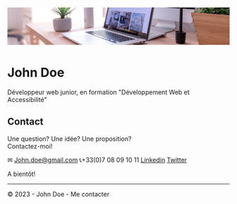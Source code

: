 # ![John Doe](https://github.com/Tom-Roche-Oclock/S01E11-Atelier-Recap/blob/main/img/desk-banner.jpg)

# John Doe

Développeur web junior, en formation "Développement Web et Accessibilité"

## Contact

Une question? Une idée? Une proposition?<br>
Contactez-moi!

 ✉ John.doe@gmail.com
 📞+33(0)7 08 09 10 11
   [Linkedin](#)
   [Twitter](#)

A bientôt!

---

© 2023 - John Doe - Me contacter


